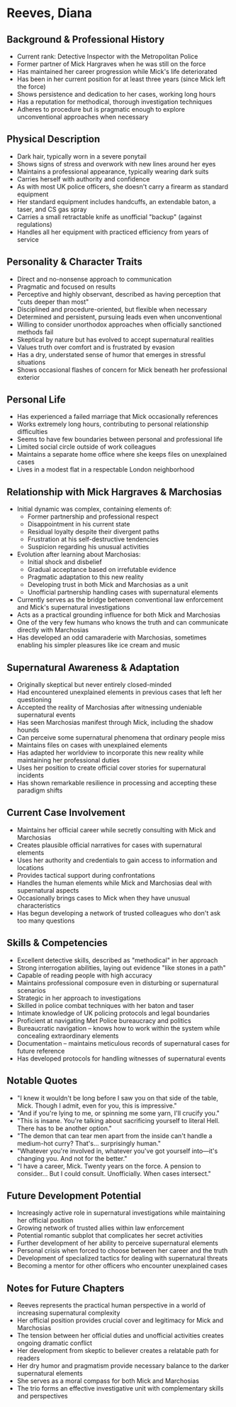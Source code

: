 # Reeves, Diana

## Background & Professional History

- Current rank: Detective Inspector with the Metropolitan Police
- Former partner of Mick Hargraves when he was still on the force
- Has maintained her career progression while Mick's life deteriorated
- Has been in her current position for at least three years (since Mick left the force)
- Shows persistence and dedication to her cases, working long hours
- Has a reputation for methodical, thorough investigation techniques
- Adheres to procedure but is pragmatic enough to explore unconventional approaches when necessary

## Physical Description

- Dark hair, typically worn in a severe ponytail
- Shows signs of stress and overwork with new lines around her eyes
- Maintains a professional appearance, typically wearing dark suits
- Carries herself with authority and confidence
- As with most UK police officers, she doesn't carry a firearm as standard equipment
- Her standard equipment includes handcuffs, an extendable baton, a taser, and CS gas spray
- Carries a small retractable knife as unofficial "backup" (against regulations)
- Handles all her equipment with practiced efficiency from years of service

## Personality & Character Traits

- Direct and no-nonsense approach to communication
- Pragmatic and focused on results
- Perceptive and highly observant, described as having perception that "cuts deeper than most"
- Disciplined and procedure-oriented, but flexible when necessary
- Determined and persistent, pursuing leads even when unconventional
- Willing to consider unorthodox approaches when officially sanctioned methods fail
- Skeptical by nature but has evolved to accept supernatural realities
- Values truth over comfort and is frustrated by evasion
- Has a dry, understated sense of humor that emerges in stressful situations
- Shows occasional flashes of concern for Mick beneath her professional exterior

## Personal Life

- Has experienced a failed marriage that Mick occasionally references
- Works extremely long hours, contributing to personal relationship difficulties
- Seems to have few boundaries between personal and professional life
- Limited social circle outside of work colleagues
- Maintains a separate home office where she keeps files on unexplained cases
- Lives in a modest flat in a respectable London neighborhood

## Relationship with Mick Hargraves & Marchosias

- Initial dynamic was complex, containing elements of:
  - Former partnership and professional respect
  - Disappointment in his current state
  - Residual loyalty despite their divergent paths
  - Frustration at his self-destructive tendencies
  - Suspicion regarding his unusual activities
- Evolution after learning about Marchosias:
  - Initial shock and disbelief
  - Gradual acceptance based on irrefutable evidence
  - Pragmatic adaptation to this new reality
  - Developing trust in both Mick and Marchosias as a unit
  - Unofficial partnership handling cases with supernatural elements
- Currently serves as the bridge between conventional law enforcement and Mick's supernatural investigations
- Acts as a practical grounding influence for both Mick and Marchosias
- One of the very few humans who knows the truth and can communicate directly with Marchosias
- Has developed an odd camaraderie with Marchosias, sometimes enabling his simpler pleasures like ice cream and music

## Supernatural Awareness & Adaptation

- Originally skeptical but never entirely closed-minded
- Had encountered unexplained elements in previous cases that left her questioning
- Accepted the reality of Marchosias after witnessing undeniable supernatural events
- Has seen Marchosias manifest through Mick, including the shadow hounds
- Can perceive some supernatural phenomena that ordinary people miss
- Maintains files on cases with unexplained elements
- Has adapted her worldview to incorporate this new reality while maintaining her professional duties
- Uses her position to create official cover stories for supernatural incidents
- Has shown remarkable resilience in processing and accepting these paradigm shifts

## Current Case Involvement

- Maintains her official career while secretly consulting with Mick and Marchosias
- Creates plausible official narratives for cases with supernatural elements
- Uses her authority and credentials to gain access to information and locations
- Provides tactical support during confrontations
- Handles the human elements while Mick and Marchosias deal with supernatural aspects
- Occasionally brings cases to Mick when they have unusual characteristics
- Has begun developing a network of trusted colleagues who don't ask too many questions

## Skills & Competencies

- Excellent detective skills, described as "methodical" in her approach
- Strong interrogation abilities, laying out evidence "like stones in a path"
- Capable of reading people with high accuracy
- Maintains professional composure even in disturbing or supernatural scenarios
- Strategic in her approach to investigations
- Skilled in police combat techniques with her baton and taser
- Intimate knowledge of UK policing protocols and legal boundaries
- Proficient at navigating Met Police bureaucracy and politics
- Bureaucratic navigation – knows how to work within the system while concealing extraordinary elements
- Documentation – maintains meticulous records of supernatural cases for future reference
- Has developed protocols for handling witnesses of supernatural events

## Notable Quotes

- "I knew it wouldn't be long before I saw you on that side of the table, Mick. Though I admit, even for you, this is impressive."
- "And if you're lying to me, or spinning me some yarn, I'll crucify you."
- "This is insane. You're talking about sacrificing yourself to literal Hell. There has to be another option."
- "The demon that can tear men apart from the inside can't handle a medium-hot curry? That's... surprisingly human."
- "Whatever you're involved in, whatever you've got yourself into—it's changing you. And not for the better."
- "I have a career, Mick. Twenty years on the force. A pension to consider... But I could consult. Unofficially. When cases intersect."

## Future Development Potential

- Increasingly active role in supernatural investigations while maintaining her official position
- Growing network of trusted allies within law enforcement
- Potential romantic subplot that complicates her secret activities
- Further development of her ability to perceive supernatural elements
- Personal crisis when forced to choose between her career and the truth
- Development of specialized tactics for dealing with supernatural threats
- Becoming a mentor for other officers who encounter unexplained cases

## Notes for Future Chapters

- Reeves represents the practical human perspective in a world of increasing supernatural complexity
- Her official position provides crucial cover and legitimacy for Mick and Marchosias
- The tension between her official duties and unofficial activities creates ongoing dramatic conflict
- Her development from skeptic to believer creates a relatable path for readers
- Her dry humor and pragmatism provide necessary balance to the darker supernatural elements
- She serves as a moral compass for both Mick and Marchosias
- The trio forms an effective investigative unit with complementary skills and perspectives
